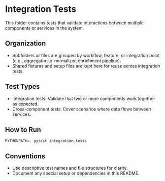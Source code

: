 # Integration Tests

This folder contains tests that validate interactions between multiple components or services in the system.

## Organization
- Subfolders or files are grouped by workflow, feature, or integration point (e.g., aggregator-to-normalizer, enrichment pipeline).
- Shared fixtures and setup files are kept here for reuse across integration tests.

## Test Types
- Integration tests: Validate that two or more components work together as expected.
- Cross-component tests: Cover scenarios where data flows between services.

## How to Run
```
PYTHONPATH=. pytest integration_tests
```

## Conventions
- Use descriptive test names and file structures for clarity.
- Document any special setup or dependencies in this README.
